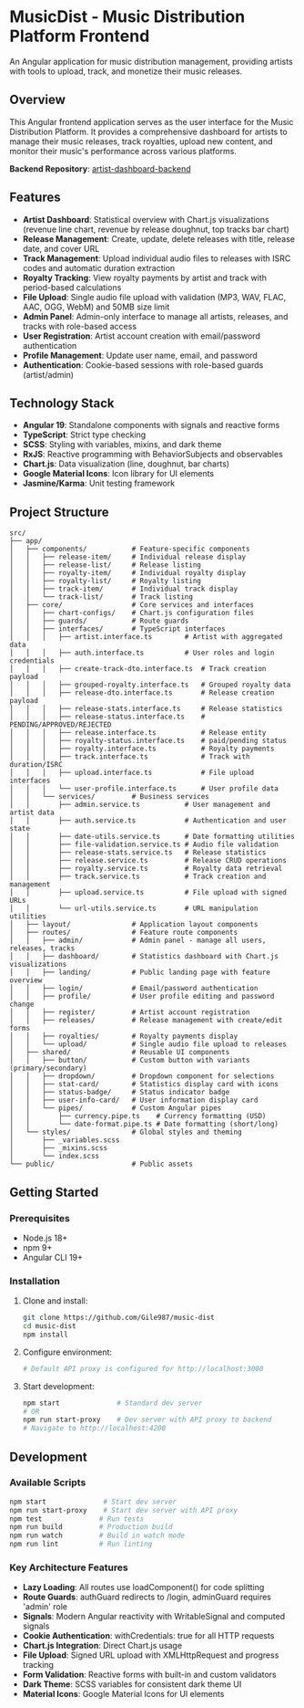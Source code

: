 # MusicDist - Music Distribution Platform Frontend

An Angular application for music distribution management, providing artists with tools to upload, track, and monetize their music releases.

## Overview

This Angular frontend application serves as the user interface for the Music Distribution Platform. It provides a comprehensive dashboard for artists to manage their music releases, track royalties, upload new content, and monitor their music's performance across various platforms.

**Backend Repository**: [artist-dashboard-backend](https://github.com/Gile987/artist-dashboard-backend)

## Features

- **Artist Dashboard**: Statistical overview with Chart.js visualizations (revenue line chart, revenue by release doughnut, top tracks bar chart)
- **Release Management**: Create, update, delete releases with title, release date, and cover URL
- **Track Management**: Upload individual audio files to releases with ISRC codes and automatic duration extraction
- **Royalty Tracking**: View royalty payments by artist and track with period-based calculations
- **File Upload**: Single audio file upload with validation (MP3, WAV, FLAC, AAC, OGG, WebM) and 50MB size limit
- **Admin Panel**: Admin-only interface to manage all artists, releases, and tracks with role-based access
- **User Registration**: Artist account creation with email/password authentication
- **Profile Management**: Update user name, email, and password
- **Authentication**: Cookie-based sessions with role-based guards (artist/admin)

## Technology Stack

- **Angular 19**: Standalone components with signals and reactive forms
- **TypeScript**: Strict type checking
- **SCSS**: Styling with variables, mixins, and dark theme
- **RxJS**: Reactive programming with BehaviorSubjects and observables
- **Chart.js**: Data visualization (line, doughnut, bar charts)
- **Google Material Icons**: Icon library for UI elements
- **Jasmine/Karma**: Unit testing framework

## Project Structure

```
src/
├── app/
│   ├── components/           # Feature-specific components
│   │   ├── release-item/     # Individual release display
│   │   ├── release-list/     # Release listing
│   │   ├── royalty-item/     # Individual royalty display
│   │   ├── royalty-list/     # Royalty listing
│   │   ├── track-item/       # Individual track display
│   │   └── track-list/       # Track listing
│   ├── core/                 # Core services and interfaces
│   │   ├── chart-configs/    # Chart.js configuration files
│   │   ├── guards/           # Route guards
│   │   ├── interfaces/       # TypeScript interfaces
│   │   │   ├── artist.interface.ts        # Artist with aggregated data
│   │   │   ├── auth.interface.ts          # User roles and login credentials  
│   │   │   ├── create-track-dto.interface.ts  # Track creation payload
│   │   │   ├── grouped-royalty.interface.ts   # Grouped royalty data
│   │   │   ├── release-dto.interface.ts       # Release creation payload
│   │   │   ├── release-stats.interface.ts     # Release statistics
│   │   │   ├── release-status.interface.ts    # PENDING/APPROVED/REJECTED
│   │   │   ├── release.interface.ts           # Release entity
│   │   │   ├── royalty-status.interface.ts    # paid/pending status
│   │   │   ├── royalty.interface.ts           # Royalty payments
│   │   │   ├── track.interface.ts             # Track with duration/ISRC
│   │   │   ├── upload.interface.ts            # File upload interfaces
│   │   │   └── user-profile.interface.ts      # User profile data
│   │   └── services/         # Business services
│   │       ├── admin.service.ts           # User management and artist data
│   │       ├── auth.service.ts            # Authentication and user state
│   │       ├── date-utils.service.ts      # Date formatting utilities
│   │       ├── file-validation.service.ts # Audio file validation
│   │       ├── release-stats.service.ts   # Release statistics
│   │       ├── release.service.ts         # Release CRUD operations
│   │       ├── royalty.service.ts         # Royalty data retrieval
│   │       ├── track.service.ts           # Track creation and management
│   │       ├── upload.service.ts          # File upload with signed URLs
│   │       └── url-utils.service.ts       # URL manipulation utilities
│   ├── layout/               # Application layout components
│   ├── routes/               # Feature route components
│   │   ├── admin/            # Admin panel - manage all users, releases, tracks
│   │   ├── dashboard/        # Statistics dashboard with Chart.js visualizations
│   │   ├── landing/          # Public landing page with feature overview
│   │   ├── login/            # Email/password authentication
│   │   ├── profile/          # User profile editing and password change
│   │   ├── register/         # Artist account registration
│   │   ├── releases/         # Release management with create/edit forms
│   │   ├── royalties/        # Royalty payments display
│   │   └── upload/           # Single audio file upload to releases
│   ├── shared/               # Reusable UI components
│   │   ├── button/           # Custom button with variants (primary/secondary)
│   │   ├── dropdown/         # Dropdown component for selections
│   │   ├── stat-card/        # Statistics display card with icons
│   │   ├── status-badge/     # Status indicator badge
│   │   ├── user-info-card/   # User information display card
│   │   └── pipes/            # Custom Angular pipes
│   │       ├── currency.pipe.ts    # Currency formatting (USD)
│   │       └── date-format.pipe.ts # Date formatting (short/long)
│   └── styles/               # Global styles and theming
│       ├── _variables.scss
│       ├── _mixins.scss
│       └── index.scss
└── public/                   # Public assets
```

## Getting Started

### Prerequisites
- Node.js 18+
- npm 9+
- Angular CLI 19+

### Installation

1. Clone and install:
   ```bash
   git clone https://github.com/Gile987/music-dist
   cd music-dist
   npm install
   ```

2. Configure environment:
   ```bash
   # Default API proxy is configured for http://localhost:3000
   ```

3. Start development:
   ```bash
   npm start              # Standard dev server
   # OR
   npm run start-proxy    # Dev server with API proxy to backend
   # Navigate to http://localhost:4200
   ```

## Development

### Available Scripts
```bash
npm start              # Start dev server
npm run start-proxy    # Start dev server with API proxy
npm test              # Run tests  
npm run build         # Production build
npm run watch         # Build in watch mode
npm run lint          # Run linting
```

### Key Architecture Features

- **Lazy Loading**: All routes use loadComponent() for code splitting
- **Route Guards**: authGuard redirects to /login, adminGuard requires 'admin' role
- **Signals**: Modern Angular reactivity with WritableSignal and computed signals
- **Cookie Authentication**: withCredentials: true for all HTTP requests
- **Chart.js Integration**: Direct Chart.js usage
- **File Upload**: Signed URL upload with XMLHttpRequest and progress tracking
- **Form Validation**: Reactive forms with built-in and custom validators
- **Dark Theme**: SCSS variables for consistent dark theme UI
- **Material Icons**: Google Material Icons for UI elements